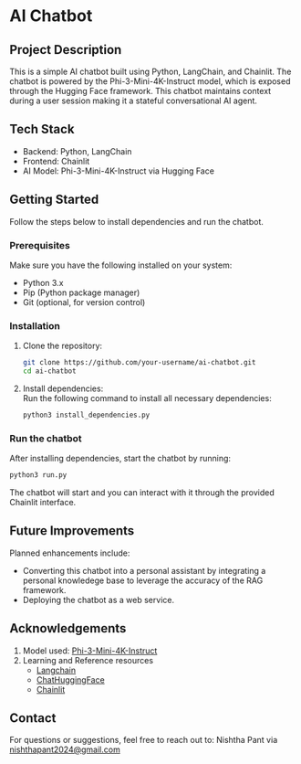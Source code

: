 # **AI Chatbot**

## Project Description
This is a simple AI chatbot built using Python, LangChain, and Chainlit. The chatbot is powered by the Phi-3-Mini-4K-Instruct model, which is exposed through the Hugging Face framework. This chatbot maintains context during a user session making it a stateful conversational AI agent.


## Tech Stack
- Backend: Python, LangChain
- Frontend: Chainlit
- AI Model: Phi-3-Mini-4K-Instruct via Hugging Face


## Getting Started
Follow the steps below to install dependencies and run the chatbot.

### Prerequisites
Make sure you have the following installed on your system:
- Python 3.x
- Pip (Python package manager)
- Git (optional, for version control)

### Installation
1. Clone the repository:  
   ```bash
   git clone https://github.com/your-username/ai-chatbot.git
   cd ai-chatbot
   ```

2. Install dependencies:  
   Run the following command to install all necessary dependencies:  
   ```bash
   python3 install_dependencies.py
   ```

### Run the chatbot
After installing dependencies, start the chatbot by running:  

```bash
python3 run.py
```

The chatbot will start and you can interact with it through the provided Chainlit interface.


## Future Improvements
Planned enhancements include:
- Converting this chatbot into a personal assistant by integrating a personal knowledege base to leverage the accuracy of the RAG framework.
- Deploying the chatbot as a web service.  


## Acknowledgements
1. Model used: [Phi-3-Mini-4K-Instruct](https://huggingface.co/microsoft/Phi-3-mini-4k-instruct)
2. Learning and Reference resources
   - [Langchain](https://api.python.langchain.com/en/latest/langchain_api_reference.html)
   - [ChatHuggingFace](https://python.langchain.com/api_reference/huggingface/chat_models/langchain_huggingface.chat_models.huggingface.ChatHuggingFace.html)
   - [Chainlit](https://docs.chainlit.io/get-started/overview)


## Contact  
For questions or suggestions, feel free to reach out to:
Nishtha Pant via nishthapant2024@gmail.com